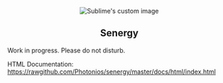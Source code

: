 <p align="center">
  <img src="https://raw2.github.com/Photonios/senergy/master/res/senergy-dns.png" alt="Sublime's custom image"/>
</p>

<p align="center">
  <h2 align="center">Senergy</h2>
</p>


Work in progress. Please do not disturb.

HTML Documentation:
https://rawgithub.com/Photonios/senergy/master/docs/html/index.html
